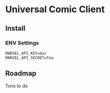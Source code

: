 # Universal Comic Client

## Install

### ENV Settings

~~~
MARVEL_API_KEY=bar
MARVEL_API_SECRET=foo
~~~

## Roadmap

Tons to do